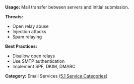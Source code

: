 **Usage:** Mail transfer between servers and initial submission.

**Threats:**
- Open relay abuse
- Injection attacks
- Spam relaying

**Best Practices:**
- Disallow open relays
- Use SMTP authentication
- Implement SPF, DKIM, DMARC

**Category:** Email Services ([5.1 Service Categories](../../5%20Overview%20-%20Why%20These%2025%20Ports%20Matter/5.1%20Service%20Categories%20and%20Their%20Importance.md))